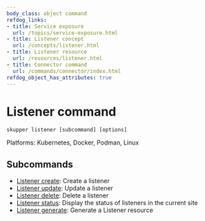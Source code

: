 ```yaml
---
body_class: object command
refdog_links:
- title: Service exposure
  url: /topics/service-exposure.html
- title: Listener concept
  url: /concepts/listener.html
- title: Listener resource
  url: /resources/listener.html
- title: Connector command
  url: /commands/connector/index.html
refdog_object_has_attributes: true
---
```


# Listener command

```shell
skupper listener [subcommand] [options]
```

Platforms: Kubernetes, Docker, Podman, Linux

## Subcommands

- [Listener create]({{site_prefix}}/commands/listener/create.html): Create a listener
- [Listener update]({{site_prefix}}/commands/listener/update.html): Update a listener
- [Listener delete]({{site_prefix}}/commands/listener/delete.html): Delete a listener
- [Listener status]({{site_prefix}}/commands/listener/status.html): Display the status of listeners in the current site
- [Listener generate]({{site_prefix}}/commands/listener/generate.html): Generate a Listener resource
